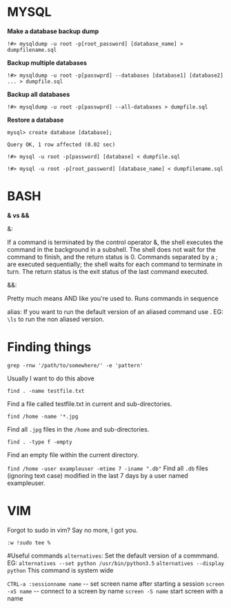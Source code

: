 # MYSQL

**Make a database backup dump**

`!#> mysqldump -u root -p[root_password] [database_name] > dumpfilename.sql`

**Backup multiple databases**

`!#> mysqldump -u root -p[passwprd] --databases [database1] [database2] ... > dumpfile.sql`
 
**Backup all databases**

`!#> mysqldump -u root -p[passwprd] --all-databases > dumpfile.sql`
 
 
**Restore a database**

    mysql> create database [database];
  
    Query OK, 1 row affected (0.02 sec)

    !#> mysql -u root -p[password] [database] < dumpfile.sql

    !#> mysql -u root -p[root_password] [database_name] < dumpfilename.sql


# BASH
**& vs &&**

&:

If a command is terminated by the control operator &, the shell executes the command in the background in a subshell. The shell does not wait for the command to finish, and the return status is 0. Commands separated by a ; are executed sequentially; the shell waits for each command to terminate in turn. The return status is the exit status of the last command executed.

&&:

Pretty much means AND like you're used to. Runs commands in sequence

alias:
If you want to run the default version of an aliased command use \. EG: `\ls` to run the non aliased version.

# Finding things

`grep -rnw '/path/to/somewhere/' -e 'pattern'`

Usually I want to do this above

`find . -name testfile.txt`

Find a file called testfile.txt in current and sub-directories.

`find /home -name '*.jpg`

Find all `.jpg` files in the `/home` and sub-directories.

`find . -type f -empty`

Find an empty file within the current directory.

`find /home -user exampleuser -mtime 7 -iname ".db"`
Find all `.db` files (ignoring text case) modified in the last 7 days by a user named exampleuser.

# VIM
Forgot to sudo in vim? Say no more, I got you.

`:w !sudo tee %`

#Useful commands
`alternatives`: Set the default version of a commmand. EG:
`alternatives --set python /usr/bin/python3.5`
`alternatives --display python`
This command is system wide

`CTRL-a :sessionname name` -- set screen name after starting a session
`screen -xS name` -- connect to a screen by name
`screen -S name` start screen with a name
